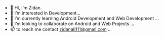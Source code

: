 - 👋 Hi, I’m Zidan
- 👀 I’m interested in Development...
- 🌱 I’m currently learning Android Development and Web Development  ...
- 💞️ I’m looking to collaborate on  Android and Web  Projects ...
- 📫  to reach me  contact zidanali111@gmail.com ...

<!---
ZidanAli111/ZidanAli111 is a ✨ special ✨ repository because its `README.md` (this file) appears on your GitHub profile.
You can click the Preview link to take a look at your changes.
--->
